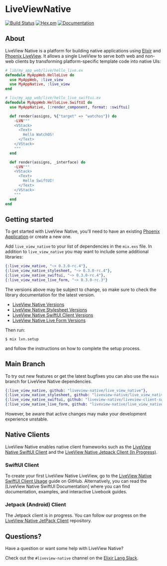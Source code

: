 # LiveViewNative

[![Build Status](https://github.com/liveview-native/live_view_native/workflows/Elixir%20CI/badge.svg)](https://github.com/liveview-native/live_view_native/actions) [![Hex.pm](https://img.shields.io/hexpm/v/live_view_native.svg)](https://hex.pm/packages/live_view_native) [![Documentation](https://img.shields.io/badge/documentation-gray)](https://hexdocs.pm/live_view_native)

## About

LiveView Native is a platform for building native applications using [Elixir](https://elixir-lang.org/) and [Phoenix LiveView](https://github.com/phoenixframework/phoenix_live_view). It allows a single LiveView to serve both web and non-web clients by transforming platform-specific template code into native UIs:

```elixir
# lib/my_app_web/live/hello_live.ex
defmodule MyAppWeb.HelloLive do
  use MyAppWeb, :live_view
  use MyAppNative, :live_view
end

# liv/my_app_web/live/hello_live_swiftui.ex
defmodule MyAppWeb.HelloLive.SwiftUI do
  use MyAppNative, [:render_component, format: :swiftui]

  def render(assigns, %{"target" => "watchos"}) do
    ~LVN"""
    <VStack>
      <Text>
        Hello WatchOS!
      </Text>
    </VStack>
    """
  end

  def render(assigns, _interface) do
    ~LVN"""
    <VStack>
      <Text>
        Hello SwiftUI!
      </Text>
    </VStack>
    """
  end
end
```

## Getting started

To get started with LiveView Native, you'll need to have an existing [Phoenix Application](https://hexdocs.pm/phoenix/up_and_running.html) or create a new one.

Add `live_view_native` to your list of dependencies in the `mix.exs` file. In addition to `live_view_native` you may want to include some additional libraries:

```elixir
{:live_view_native, "~> 0.3.0-rc.4"},
{:live_view_native_stylesheet, "~> 0.3.0-rc.4"},
{:live_view_native_swiftui, "~> 0.3.0-rc.4"},
{:live_view_native_live_form, "~> 0.3.0-rc.3"}
```

The versions above may be subject to change, so make sure to check the library documentation for the latest version.
* [LiveView Native Versions](https://hex.pm/packages/live_view_native/versions)
* [LiveView Native Stylesheet Versions](https://hex.pm/packages/live_view_native_stylesheet/versions)
* [LiveView Native SwiftUI Client Versions](https://hex.pm/packages/live_view_native_swiftui/versions)
* [LiveView Native Live Form Versions](https://hex.pm/packages/live_view_native_live_form/versions)

Then run:

```
$ mix lvn.setup
```

and follow the instructions on how to complete the setup process.

## Main Branch

To try out new features or get the latest bugfixes you can also use the `main` branch for LiveView Native dependencies.

```elixir
{:live_view_native, github: "liveview-native/live_view_native"},
{:live_view_native_stylesheet, github: "liveview-native/live_view_native_stylesheet"},
{:live_view_native_swiftui, github: "liveview-native/liveview-client-swiftui"},
{:live_view_native_live_form, github: "liveview-native/live_view_native_live_form"}
```

However, be aware that active changes may make your development experience unstable.

## Native Clients

LiveView Native enables native client frameworks such as the [LiveView Native SwiftUI Client](https://github.com/liveview-native/liveview-client-swiftui) and the [LiveView Native Jetpack Client (In Progress)](https://github.com/liveview-native/liveview-client-jetpack).

### SwiftUI Client

To create your first LiveView Native LiveView, go to the [LiveView Native SwiftUI Client Usage](https://github.com/liveview-native/liveview-client-swiftui?tab=readme-ov-file#usage) guide on GitHub. Alternatively, you can read the [LiveView Native SwiftUI Documentation] where you can find documentation, examples, and interactive Livebook guides. 

### Jetpack (Android) Client

The Jetpack client is in progress. You can follow our progress on the [LiveView Native JetPack Client](https://github.com/liveview-native/liveview-client-jetpack) repository.

## Questions?

Have a question or want some help with LiveView Native?

Check out the `#liveview-native` channel on the [Elixir Lang Slack](https://elixir-lang.slack.com/).